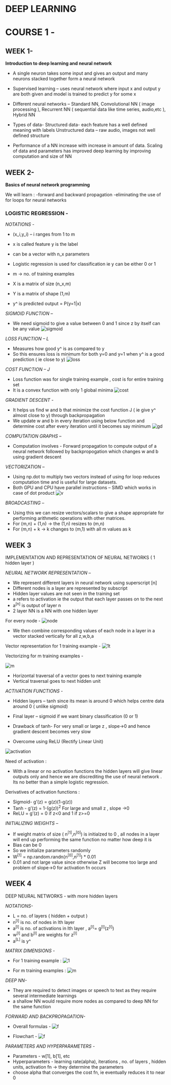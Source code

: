# DEEP LEARNING 
# COURSE 1 -
## WEEK 1-
**Introduction to deep learning and neural network**

* A single neuron takes some input and gives an output and many neurons stacked together form a neural network

* Supervised learning – uses neural network where input x and output y are both given and model is trained to predict y for some x

* Different neural networks –
Standard NN, Convolutional NN ( image processing ), Recurrent NN ( sequential data like time series, audio,etc ), Hybrid NN

* Types of data-
Structured data- each feature has a well defined meaning with labels 
Unstructured data – raw audio, images not well defined structure

* Performance of a NN increase with increase in amount of data. Scaling of data and parameters has improved deep learning by improving computation and size of NN

## WEEK 2-
**Basics of neural network programming**

We will learn :
-forward and backward propagation
-eliminating the use of for loops for neural networks

### LOGISTIC REGRESSION -

_NOTATIONS -_

* (x_i,y_i) – i ranges from 1 to m
* x is called feature y is the label
* can be a vector with n_x parameters
* Logistic regression is used for classification ie y can be either 0 or 1

* m -> no. of training examples  
* X is a matrix of size (n_x,m)
* Y is a matrix of shape (1,m)
* y^ is predicted output = P(y=1|x)

_SIGMOID FUNCTION –_

* We need sigmoid to give a value between 0 and 1 since z by itself can be any value
![sigmoid](Images/sigmoid.png)
 
_LOSS FUNCTION – L_

* Measures how good y^ is as compared to y 
* So this ensures loss is minimum for both y=0 and y=1 when y^ is a good prediction ( ie close to y)
![loss](Images/loss.png)

_COST FUNCTION – J_

* Loss function was for single training example , cost is for entire training set
* It is a convex function with only 1 global minima 
![cost](Images/cost.png)

_GRADIENT DESCENT -_

* It helps us find w and b that minimize the cost function J ( ie give y^ almost close to y) through backpropagation
* We update w and b in every iteration using below function and determine cost after every iteration until it becomes say minimum
![gd](Images/gradient_descent.png)

_COMPUTATION GRAPHS –_

* Computation involves -
Forward propagation to compute output of a neural network followed by backpropogation which changes w and b using gradient descent

_VECTORIZATION –_

* Using np.dot to multiply two vectors instead of using for loop reduces computation time and is useful for large datasets.
* Both GPU and CPU have parallel instructions – SIMD which works in case of dot product 
![v](Images/vectorization.png)

_BROADCASTING –_

* Using this we can resize vectors/scalars to give a shape appropriate for performing arithmetic operations with other matrices. 
* For (m,n) + (1,n) -> the (1,n) resizes to (m,n) 
* For (m,n) + k -> k changes to (m,1) with all m values as k 

## WEEK 3

IMPLEMENTATION AND REPRESENTATION OF NEURAL NETWORKS ( 1 hidden layer )

_NEURAL NETWORK REPRESENTATION –_

* We represent different layers in neural network using superscript [n]
* Different nodes is a layer are represented by subscript 
* Hidden layer values are not seen in the training set
* a refers to activation ie the output that each layer passes on to the next
* a<sup>[n]</sup> is output of layer n
* 2 layer NN is a NN with one hidden layer 

For every node -
![node](Images/node.png)

* We then combine corresponding values of each node in a layer in a vector stacked vertically for all z,w,b,a
 
Vector representation for 1 training example -
![1t](Images/1_training_vector.png)

Vectorizing for m training examples -

![m](Images/m_training_vector.png)

* Horizontal traversal of a vector goes to next training example
* Vertical traversal goes to next hidden unit 

_ACTIVATION FUNCTIONS -_

* Hidden layers – tanh since its mean is around 0 which helps centre data around 0 ( unlike sigmoid)
* Final layer – sigmoid if we want binary classification (0 or 1)

* Drawback of tanh-
For very small or large z , slope->0 and hence gradient descent becomes very slow

* Overcome using ReLU (Rectify Linear Unit)

![activation](Images/activation.png)

Need of activation :

* With a linear or no activation functions the hidden layers will give linear outputs only and hence we are discrediting the use of neural network . Its no better than a simple logistic regression.

Derivatives of activation functions :

* Sigmoid- g’(z) = g(z)(1-g(z))
* Tanh -  g’(z) = 1-(g(z))<sup>2</sup>
For large and small z , slope ->0
* ReLU = g’(z) = 0 if z<0 and 1 if z>=0

_INITIALIZING WEIGHTS –_

* If weight matrix of size ( n<sup>[1]</sup>,n<sup>[0]</sup>) is initialzed to 0 , all nodes in a layer will end up performing the same function no matter how deep it is 
* Bias can be 0 
* So we initialize parameters randomly 
* W<sup>[1]</sup> = np.random.randn(n<sup>[0]</sup>,n<sup>[1]</sup>) * 0.01
* 0.01 and not large value since otherwise Z will become too large and problem of slope->0 for activation fn occurs

## WEEK 4

DEEP NEURAL NETWORKS - with more hidden layers 

_NOTATIONS-_

* L = no. of layers ( hidden + output )
* n<sup>[l]</sup> is no. of nodes in lth layer
* a<sup>[l]</sup> is no. of activations in lth layer , a<sup>[l]</sup>= g<sup>[l]</sup>(z<sup>[l]</sup>)
* w<sup>[l]</sup> and b<sup>[l]</sup> are weights for z<sup>[l]</sup> 
* a<sup>[L]</sup> is y^


_MATRIX DIMENSIONS -_

* For 1 training example :
![1]("Images/matrix_dim1.png")

* For m training examples :
![m](Images/matrix_dim2.png)

_DEEP NN-_

* They are required to detect images or speech to text as they require several intermediate learnings 
* a shallow NN would require more nodes as compared to deep NN for the same function

_FORWARD AND BACKPROPAGATION-_

* Overall formulas -
![f](Images/Fandb_prop.png)

* Flowchart -
![f](Images/forwbackprop.png)

_PARAMETERS AND HYPERPARAMETERS -_

* Parameters - w[1], b[1], etc
* Hyperparameters - learning rate(alpha), iterations , no. of layers , hidden units, activation fn -> they determine the parameters 
* choose alpha that converges the cost fn, ie eventually reduces it to near 0 





